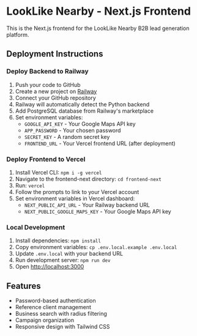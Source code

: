 # LookLike Nearby - Next.js Frontend

This is the Next.js frontend for the LookLike Nearby B2B lead generation platform.

## Deployment Instructions

### Deploy Backend to Railway

1. Push your code to GitHub
2. Create a new project on [Railway](https://railway.app)
3. Connect your GitHub repository
4. Railway will automatically detect the Python backend
5. Add PostgreSQL database from Railway's marketplace
6. Set environment variables:
   - `GOOGLE_API_KEY` - Your Google Maps API key
   - `APP_PASSWORD` - Your chosen password
   - `SECRET_KEY` - A random secret key
   - `FRONTEND_URL` - Your Vercel frontend URL (after deployment)

### Deploy Frontend to Vercel

1. Install Vercel CLI: `npm i -g vercel`
2. Navigate to the frontend-next directory: `cd frontend-next`
3. Run: `vercel`
4. Follow the prompts to link to your Vercel account
5. Set environment variables in Vercel dashboard:
   - `NEXT_PUBLIC_API_URL` - Your Railway backend URL
   - `NEXT_PUBLIC_GOOGLE_MAPS_KEY` - Your Google Maps API key

### Local Development

1. Install dependencies: `npm install`
2. Copy environment variables: `cp .env.local.example .env.local`
3. Update `.env.local` with your backend URL
4. Run development server: `npm run dev`
5. Open [http://localhost:3000](http://localhost:3000)

## Features

- Password-based authentication
- Reference client management
- Business search with radius filtering
- Campaign organization
- Responsive design with Tailwind CSS